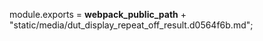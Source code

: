 module.exports = __webpack_public_path__ + "static/media/dut_display_repeat_off_result.d0564f6b.md";